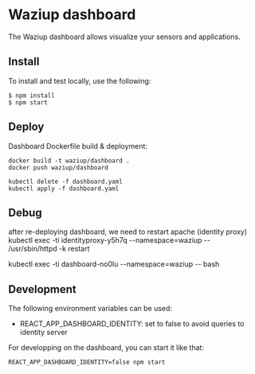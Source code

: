 
Waziup dashboard
================

The Waziup dashboard allows visualize your sensors and applications.


Install
-------

To install and test locally, use the following:
```
$ npm install
$ npm start 
```

Deploy
------

Dashboard Dockerfile build & deployment:

```
docker build -t waziup/dashboard .
docker push waziup/dashboard

kubectl delete -f dashboard.yaml
kubectl apply -f dashboard.yaml
```

Debug
-----

after re-deploying dashboard, we need to restart apache (identity proxy)
kubectl exec -ti identityproxy-y5h7q --namespace=waziup --  /usr/sbin/httpd -k restart

kubectl exec -ti dashboard-no0lu --namespace=waziup --  bash

Development
-----------

The following environment variables can be used:

- REACT_APP_DASHBOARD_IDENTITY: set to false to avoid queries to identity server

For developping on the dashboard, you can start it like that:
```
REACT_APP_DASHBOARD_IDENTITY=false npm start
```
